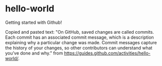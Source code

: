 # hello-world
Getting started with Github!

Copied and pasted text: "On GitHub, saved changes are called commits. Each commit has an associated commit message, which is a description explaining why a particular change was made. Commit messages capture the history of your changes, so other contributors can understand what you’ve done and why." from https://guides.github.com/activities/hello-world/. 
